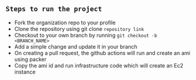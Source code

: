 ## `Steps to run the project`

- Fork the organization repo to your profile
- Clone the repository using git clone `repository link`
- Checkout to your own branch by running `git checkout -b <BRANCH_NAME>`
- Add a simple change and update it in your branch
- On creating a pull request, the github actions will run and create an ami using packer
- Copy the ami id and run infrastructure code which will create an Ec2 instance